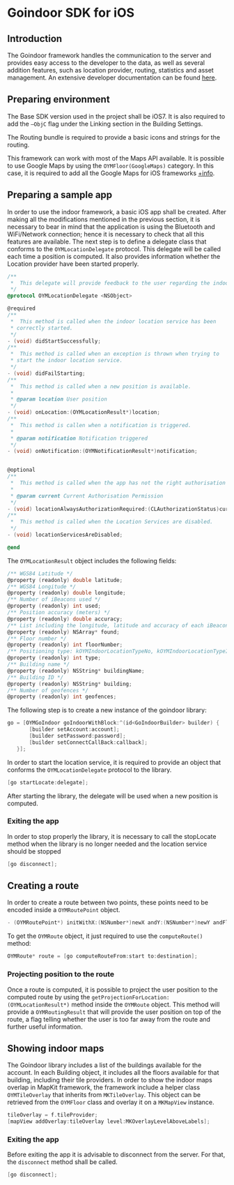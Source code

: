 # Goindoor SDK for iOS

## Introduction

The Goindoor framework handles the communication to the server and provides easy access to the developer to the data, as well as several addition features, such as location provider, routing, statistics and asset management.
An extensive developer documentation can be found [here](http://indoor-onyourmap.github.io/iOS-SDK/).


## Preparing environmentThe Base SDK version used in the project shall be iOS7. It is also required to add the `–ObjC` flag under the Linking section in the Building Settings.
The Routing bundle is required to provide a basic icons and strings for the routing.
This framework can work with most of the Maps API available. It is possible to use Google Maps by using the `OYMFloor(GoogleMaps)` category. In this case, it is required to add all the Google Maps for iOS frameworks [+info](https://developers.google.com/maps/documentation/ios/).## Preparing a sample appIn order to use the indoor framework, a basic iOS app shall be created. After making all the modifications mentioned in the previous section, it is necessary to bear in mind that the application is using the Bluetooth and WiFi/Network connection; hence it is necessary to check that all this features are available.The next step is to define a delegate class that conforms to the `OYMLocationDelegate` protocol. This delegate will be called each time a position is computed. It also provides information whether the Location provider have been started properly.```objectivec/** *  This delegate will provide feedback to the user regarding the indoor location library. */@protocol OYMLocationDelegate <NSObject>@required/** *  This method is called when the indoor location service has been * correctly started. */- (void) didStartSuccessfully;/** *  This method is called when an exception is thrown when trying to * start the indoor location service. */- (void) didFailStarting;/** *  This method is called when a new position is available. * * @param location User position */- (void) onLocation:(OYMLocationResult*)location;/** *  This method is callen when a notification is triggered. * * @param notification Notification triggered */- (void) onNotification:(OYMNotificationResult*)notification;@optional/** *  This method is called when the app has not the right authorisation for the Location Services. * * @param current Current Authorisation Permission */- (void) locationAlwaysAuthorizationRequired:(CLAuthorizationStatus)current;/** *  This method is called when the Location Services are disabled. */- (void) locationServicesAreDisabled;@end
```The `OYMLocationResult` object includes the following fields:```objectivec/** WGS84 Latitude */@property (readonly) double latitude;/** WGS84 Longitude */@property (readonly) double longitude;/** Number of iBeacons used */@property (readonly) int used;/** Position accuracy (meters) */@property (readonly) double accuracy;/** List including the longitude, latitude and accuracy of each iBeacon in sight */@property (readonly) NSArray* found;/** Floor number */@property (readonly) int floorNumber;/** Positioning type: kOYMIndoorLocationTypeNo, kOYMIndoorLocationTypeIbeacon, kOYMIndoorLocationTypeGps */@property (readonly) int type;/** Building name */@property (readonly) NSString* buildingName;/** Building ID */@property (readonly) NSString* building;/** Number of geofences */@property (readonly) int geofences;```
The following step is to create a new instance of the goindoor library:```objectivecgo = [OYMGoIndoor goIndoorWithBlock:^(id<GoIndoorBuilder> builder) {       [builder setAccount:account];       [builder setPassword:password];       [builder setConnectCallBack:callback];   }];```
In order to start the location service, it is required to provide an object that conforms the `OYMLocationDelegate` protocol to the library.```objectivec[go startLocate:delegate];```
After starting the library, the delegate will be used when a new position is computed.### Exiting the appIn order to stop properly the library, it is necessary to call the stopLocate method when the library is no longer needed and the location service should be stopped```objectivec[go disconnect];```

## Creating a routeIn order to create a route between two points, these points need to be encoded inside a `OYMRoutePoint` object.```objectivec- (OYMRoutePoint*) initWithX:(NSNumber*)newX andY:(NSNumber*)newY andFloornumber:(NSNumber*)fn andBuildingId:(NSString*)bId;```To get the `OYMRoute` object, it just required to use the `computeRoute()` method:```objectivecOYMRoute* route = [go computeRouteFrom:start to:destination];```### Projecting position to the routeOnce a route is computed, it is possible to project the user position to the computed route by using the `getProjectionForLocation:(OYMLocationResult*)` method inside the `OYMRoute` object. This method will provide a `OYMRoutingResult` that will provide the user position on top of the route, a flag telling whether the user is too far away from the route and further useful information.## Showing indoor mapsThe Goindoor library includes a list of the buildings available for the account. In each Building object, it includes all the floors available for that building, including their tile providers. In order to show the indoor maps overlap in MapKit framework, the framework include a helper class `OYMTileOverlay` that inherits from `MKTileOverlay`. This object can be retrieved from the `OYMFloor` class and overlay it on a `MKMapView` instance.```objectivectileOverlay = f.tileProvider;[mapView addOverlay:tileOverlay level:MKOverlayLevelAboveLabels];```
### Exiting the appBefore exiting the app it is advisable to disconnect from the server. For that, the `disconnect` method shall be called.```objectivec[go disconnect];
```